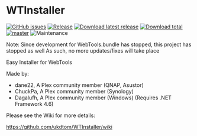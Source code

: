 # WTInstaller
[![GitHub issues](https://img.shields.io/github/issues/ukdtom/WTInstaller.svg?style=flat)](https://github.com/ukdtom/WTInstaller/issues)
[![Release](https://img.shields.io/github/release/ukdtom/WTInstaller.svg?style=flat)](https://github.com/ukdtom/WTInstaller/releases/latest)
[![Download latest release](https://img.shields.io/github/downloads/ukdtom/WTInstaller/latest/total.svg)](https://github.com/ukdtom/WTInstaller/releases/latest)
[![Download total](https://img.shields.io/github/downloads/ukdtom/WTInstaller/total.svg)](https://github.com/ukdtom/WTInstaller/releases)
[![master](https://img.shields.io/badge/master-stable-green.svg?maxAge=2592000)]()
![Maintenance](https://img.shields.io/badge/Maintained-Yes-green.svg)

Note:
Since development for WebTools.bundle has stopped, this project has stopped as well
As such, no more updates/fixes will take place


Easy Installer for WebTools

Made by:

* dane22, A Plex community member  (QNAP, Asustor)
* ChuckPa, A Plex community member (Synology)
* Dagalufh, A Plex community member (Windows) (Requires .NET Framework 4.6)

Please see the Wiki for more details:

https://github.com/ukdtom/WTInstaller/wiki
